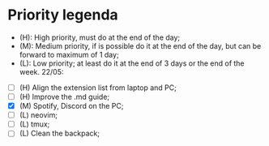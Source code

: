 # Priority legenda
- (H): High priority, must do at the end of the day;
- (M): Medium priority, if is possible do it at the end of the day, but can be forward to maximum of 1 day;
- (L): Low priority; at least do it at the end of 3 days or the end of the week.
22/05:
- [ ] (H) Align the extension list from laptop and PC;
- [ ] (H) Improve the .md guide;
- [x] (M) Spotify, Discord on the PC;
- [ ] (L) neovim;
- [ ] (L) tmux;
- [ ] (L) Clean the backpack;